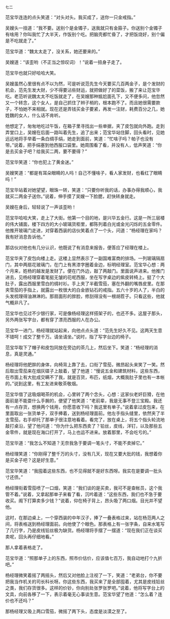     七二 

   范宝华连连的点头笑道：“对头对头。我买成了，送你一只金戒指。”

   吴嫂头一扭道：“我不要。送别个是金镯子，送我就只有金箍子。你送别个金镯子有啥用？你叫我忙了大半天，作饭别个吃。把脑壳都忙昏了，才把饭烧好，别个偏是不吃就走了。”

   范宝华道：“魏太太走了，没关系，她还要来的。”

   吴嫂道：“该歪哟（不正当之惊叹词）！”说着一扭身子走了。

   范宝华也就只好哈哈大笑。

   吴嫂虽然心里很有点不以为然，可是听说范先生今天要买几百两金子，是个发财的机会，范先生发大财，少不得要沾些财运，就把做好了的菜饭，搬了来让范宝华吃。老范听说魏太太不吃饭就走了，在吴嫂那种尴尬面孔下，又不便多问，他忽然又一个转念，这个女人，是自己抓住了辫子梢的，根本跑不了。而且她很需要款子，不怕她不来相就。现在还是弄钱买金子要紧，再发一注财，耗费百分之几，她姓魏的女人，什么话不肯听。

   他想定了，匆匆地吃过午饭，在箱子里寻找出一些单据，夹了皮包就向外跑。走到弄堂口上，吴嫂在后面一路叫着先生，追了出来；范宝华站住脚，回头看时，见她远远地将手举着一条白绸手绢，她走到面前，笑道：“忙啥子吗？帕子也没有带。”说着，把手绢塞到他西服口袋里。她周围看了看，并没有人，低声笑道：“你是去买金子吧？给我买二两，要不要得？”

   范宝华笑道：“你也犯上了黄金迷。”

   吴嫂笑道：“都是有耳朵眼睛的人吗！自己不懂啥子，看人家发财，也看红了眼睛吗！”

   范宝华站着对她望望，眼珠一转，笑道：“只要你听我的话，办事办得我顺心，我就买二两金子送你。”说着，伸手摸了吴嫂一下脸腮，赶快转身就走。

   吴嫂在身后，轻轻说了一声该歪哟！

   范宝华哈哈大笑，走上了大街。他第一个目的地，是兴华五金行。这是一所三层楼的伟大铺面，楼下四方的大小玻璃货柜里，都陈列着白光或金光闪烁的五金零件。他推开玻璃门走进，对穿着西装的店伙笑着点了一个头，问道：“杨经理在家吗？我有好消息告诉他。”

   那店伙对他也有几分认识，他既说了有消息来报告，便答应了经理在楼上。

   范宝华夹了皮包向楼上走。这楼上显然表示了一副国难富商的排场。一列玻璃隔扇门，其中两扇花玻璃门，在门上有黑漆字圈着金边，标明经理室。范宝华心想：两个月来，姓杨的越发是发财了。便在门外边，敲了两敲门。里面说声进来。他推门进去，见杨经理穿着笔挺无皱的花呢西服，坐在写字桌边的紫皮转椅上。挺了个大肚子，露出西服里雪白的绸衬衫。手上夹了半截雪茄，塞在外翻的嘴唇皮里。在那夹雪茄的手指上，就露出一枚很大的白金嵌钻石的戒指。五六十岁的人了，半白的头发梳理得油淋淋的。那扇面形的胖脸，修刮得没有一根胡茬子。只看这些，他就气概非凡了。

   范宝华也见过不少银行家，可是像杨经理这样搭架子的，也还不多。这屋子那头，另外两张写字台，都有穿了漂亮西服的人在办公。

   范宝华一进门，杨经理就站起来，向他点点头道：“范先生好久不见。这两天生意不错呵！成交了整千万。请坐请坐。”说时，指了写字台边的椅子。

   范宝华取下了帽子和皮包同放在旁边的茶几上，然后坐下。笑道：“杨经理的消息，真是灵通。”

   杨经理将他肥胖的身体，向椅背上靠了去，口衔了雪茄，微昂起头来笑了一笑。然后取出雪茄来在烟灰碟子上敲着，望了他道：“慢说五金和建筑材料，这些东西，在市面上有大批成交瞒不了我，就是百货，布匹，纸烟，大概我肚子里也有一本帐的。”说到这里，有工友进来敬茶敬烟。

   范宝华借了这吸烟喝茶的机会，心里转了两个念头，心想：这家伙老奸巨猾，在他面前是不能耍什么手腕的，便望了他笑道：“老前辈，我是无事不登三宝殿。我还有一点存货，想换两个钱用，你愿意收下吗？我这里有单子。”说着拿过皮包来，在里面取出一张货单子，双手捧着，送到杨经理面前。他左手指头缝里，依然夹了半支雪茄，右手却托了那单子很注意地看着。看完了，放在桌上，将五个指头轮流地敲打桌沿，望了他问道：“你为什么把东西卖了？铅丝，皮线，洋钉，以及那些五金零件，就是现在海口打开了，马上也运不进来。放着那里，不会吃亏的。”

   范宝华道：“我怎么不知道？无奈我急于要调一笔头寸，不能不卖掉它。”

   杨经理笑道：“你刚得了整千万的头寸，没有几天，现在又要大批的钱，我想着你是买金子吧？这是好生意。”

   范宝华笑道：“我囤着这些东西，也不见得就不是好东西呀。我实在是要调一批头寸还债。”

   杨经理衔着雪茄喷了一口烟，笑道：“我们谈的是买卖，我可不是查帐员，这个我管不着。”说着，又拿起那单子来看了看，沉吟着道：“这些东西，我们也不急于要收买。阁下打算卖多少钱？”说着，仰在椅子背上，昂头吸了两口烟。目光并不望他。

   这时，在那边桌上，一个穿西装的中年汉子，捧了一叠表格过来，站在杨范两人之间，将表格送到杨经理面前。向他使了个眼色。那表格上有一张字条，自来水笔写了几行字，乃是皮线铅丝极为缺货。杨经理将手摆了一摆道：“现在我们正在谈买卖呢，回头再仔细地看。”

   那人拿着表格走了。

   范宝华道：“照那单子上的东西，照市价估价，应该值七百万，我自动地打个九折吧。”

   杨经理微笑着摇了两摇头，然后又对他脸上注视了一下，笑道：“老弟台，你不要把我当作机关的司长科长呀。你这些东西，我买来了是全部囤着，尤其是皮线铅丝之类，我们存货很多。这样的价钞，你向别处张罗张罗吧。”说着，他将写字台上的文具，向前各移了一下，表示着毫无心事谈生意。范宝华望了他道：“怎么着？连价也不还吗？”

   那杨经理又吸上两口雪茄，微摇了两下头，态度是淡漠之至了。

